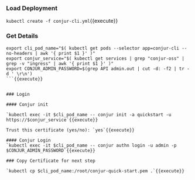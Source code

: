 

### Load Deployment

`kubectl create -f conjur-cli.yml`{{execute}}

### Get Details

```
export cli_pod_name="$( kubectl get pods --selector app=conjur-cli --no-headers | awk '{ print $1 }' )"
export conjur_service="$( kubectl get services | grep "conjur-oss" | grep -v "ingress" | awk '{ print $1 }' )"
export CONJUR_ADMIN_PASSWORD=$(grep API admin.out | cut -d: -f2 | tr -d ' \r\n')
```{{execute}}


### Login

#### Conjur init

`kubectl exec -it $cli_pod_name -- conjur init -a quickstart -u https://$conjur_service`{{execute}}

Trust this certificate (yes/no): `yes`{{execute}}

#### Conjur Login
`kubectl exec -it $cli_pod_name -- conjur authn login -u admin -p $CONJUR_ADMIN_PASSWORD`{{execute}}

### Copy Certificate for next step

`kubectl cp $cli_pod_name:/root/conjur-quick-start.pem .`{{execute}}

